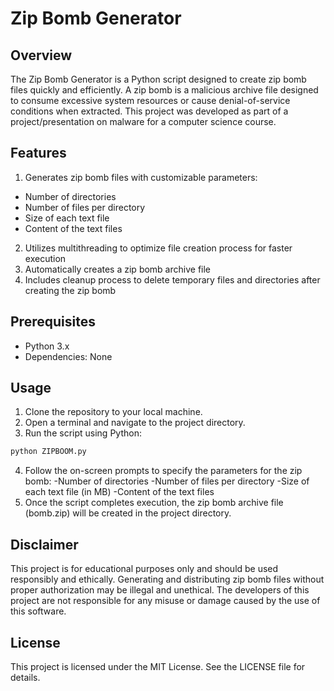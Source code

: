 # Zip Bomb Generator
## Overview

The Zip Bomb Generator is a Python script designed to create zip bomb files quickly and efficiently. A zip bomb is a malicious archive file designed to consume excessive system resources or cause denial-of-service conditions when extracted. This project was developed as part of a project/presentation on malware for a computer science course.

## Features

1. Generates zip bomb files with customizable parameters:
  - Number of directories
  - Number of files per directory
  - Size of each text file
  - Content of the text files
2. Utilizes multithreading to optimize file creation process for faster execution
3. Automatically creates a zip bomb archive file
4. Includes cleanup process to delete temporary files and directories after creating the zip bomb

## Prerequisites

   - Python 3.x
   - Dependencies: None

## Usage
1. Clone the repository to your local machine.
2. Open a terminal and navigate to the project directory.
3. Run the script using Python:

```bash
python ZIPBOOM.py
```

4. Follow the on-screen prompts to specify the parameters for the zip bomb:
        -Number of directories
        -Number of files per directory
        -Size of each text file (in MB)
        -Content of the text files
5. Once the script completes execution, the zip bomb archive file (bomb.zip) will be created in the project directory.

## Disclaimer

This project is for educational purposes only and should be used responsibly and ethically. Generating and distributing zip bomb files without proper authorization may be illegal and unethical. The developers of this project are not responsible for any misuse or damage caused by the use of this software.

## License

This project is licensed under the MIT License. See the LICENSE file for details.

